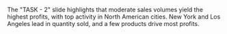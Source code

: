 The "TASK - 2" slide highlights that moderate sales volumes yield the highest profits, with top activity in North American cities. New York and Los Angeles lead in quantity sold, and a few products drive most profits.

